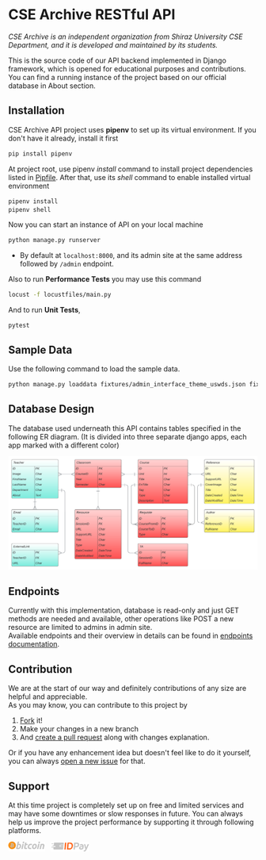 # CSE Archive RESTful API

*CSE Archive is an independent organization from Shiraz University CSE Department, and it is developed and maintained by its students.*

This is the source code of our API backend implemented in Django framework, which is opened for educational purposes and contributions.  
You can find a running instance of the project based on our official database in About section.

## Installation

CSE Archive API project uses **pipenv** to set up its virtual environment. If you don't have it already, install it first

```bash
pip install pipenv
```

At project root, use pipenv *install* command to install project dependencies listed in [Pipfile](https://github.com/CSE-Archive/RESTful-API/blob/main/Pipfile). After that, use its *shell* command to enable installed virtual environment

```bash
pipenv install
pipenv shell
```

Now you can start an instance of API on your local machine

```bash
python manage.py runserver
```

* By default at `localhost:8000`, and its admin site at the same address followed by `/admin` endpoint.  

Also to run **Performance Tests** you may use this command

```bash
locust -f locustfiles/main.py 
```

And to run **Unit Tests**,

```
pytest
```

## Sample Data

Use the following command to load the sample data.

```bash
python manage.py loaddata fixtures/admin_interface_theme_uswds.json fixtures/courses.json fixtures/course_relations.json fixtures/chartnodes.json fixtures/professors.json fixtures/tas.json fixtures/classrooms.json fixtures/references.json fixtures/resources.json fixtures/recordings.json
```

## Database Design

The database used underneath this API contains tables specified in the following ER diagram. (It is divided into three separate django apps, each app marked with a different color)

![Database ERD](docs/readmefiles/ERD.png)

## Endpoints

Currently with this implementation, database is read-only and just GET methods are needed and available, other operations like POST a new resource are limited to admins in admin site.  
Available endpoints and their overview in details can be found in [endpoints documentation]().

## Contribution

We are at the start of our way and definitely contributions of any size are helpful and appreciable.  
As you may know, you can contribute to this project by

1. [Fork](https://github.com/CSE-Archive/RESTful-API/fork) it!
2. Make your changes in a new branch
3. And [create a pull request](https://github.com/CSE-Archive/RESTful-API/compare) along with changes explanation.

Or if you have any enhancement idea but doesn't feel like to do it yourself, you can always [open a new issue](https://github.com/CSE-Archive/RESTful-API/issues/new?labels=enhancement) for that.

## Support

At this time project is completely set up on free and limited services and may have some downtimes or slow responses in future. You can always help us improve the project performance by supporting it through following platforms.

[<img alt="Bitcoin" height="20px" src="docs/readmefiles/btc_logo.svg" />](https://raw.githubusercontent.com/CSE-Archive/RESTful-API/main/docs/readmefiles/btc_address.txt) &nbsp;
[<img alt="ID Pay" height="20px" src="docs/readmefiles/idpay_logo.svg" />](https://idpay.ir/cse-archive)
